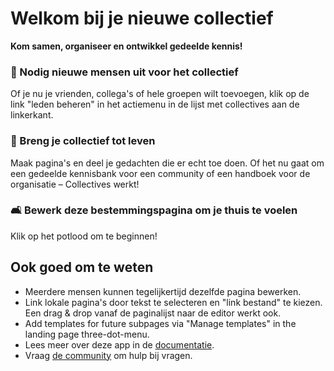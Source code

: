 # Welkom bij je nieuwe collectief

**Kom samen, organiseer en ontwikkel gedeelde kennis!**


### 👥 Nodig nieuwe mensen uit voor het collectief

Of je nu je vrienden, collega's of hele groepen wilt toevoegen, klik op de link "leden beheren" in het actiemenu in de lijst met collectives aan de linkerkant.

### 🌱 Breng je collectief tot leven

Maak pagina's en deel je gedachten die er echt toe doen. Of het nu gaat om een gedeelde kennisbank voor een community of een handboek voor de organisatie – Collectives werkt!

### 🛋️ Bewerk deze bestemmingspagina om je thuis te voelen

Klik op het potlood om te beginnen! ️


## Ook goed om te weten

* Meerdere mensen kunnen tegelijkertijd dezelfde pagina bewerken.
* Link lokale pagina's door tekst te selecteren en "link bestand" te kiezen. Een drag & drop vanaf de paginalijst naar de editor werkt ook.
* Add templates for future subpages via "Manage templates" in the landing page three-dot-menu.
* Lees meer over deze app in de [documentatie](https://nextcloud.github.io/collectives/).
* Vraag [de community](https://help.nextcloud.com/c/apps/collectives/174) om hulp bij vragen.
